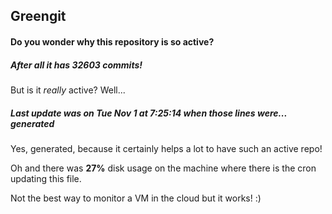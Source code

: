## Greengit

#### Do you wonder why this repository is so active?

##### After all it has 32603 commits!

But is it *really* active? Well...

##### Last update was on Tue Nov 1 at 7:25:14 when those lines were... generated

Yes, generated, because it certainly helps a lot to have such an active repo!

Oh and there was **27%** disk usage on the machine
where there is the cron updating this file.

Not the best way to monitor a VM in the cloud but it works! :)
